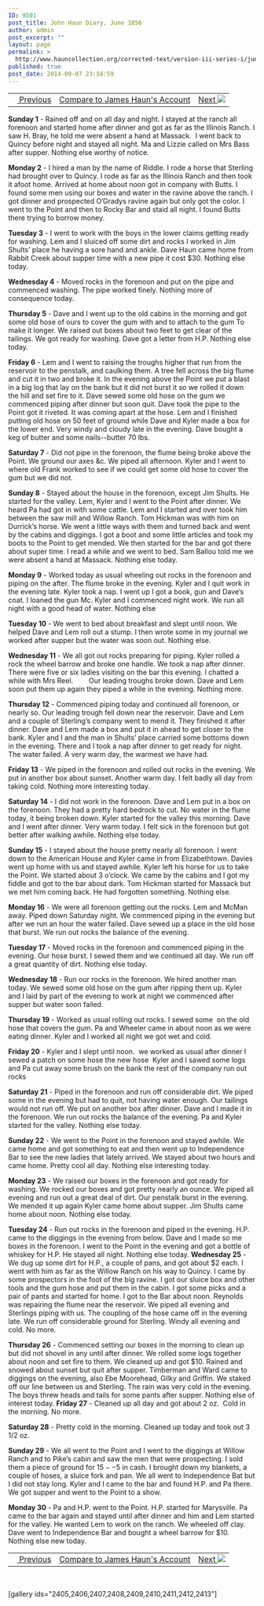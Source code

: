 ```yaml
---
ID: 9501
post_title: John Haun Diary, June 1856
author: admin
post_excerpt: ""
layout: page
permalink: >
  http://www.hauncollection.org/corrected-text/version-iii-series-i/june-1856-2/
published: true
post_date: 2014-09-07 23:58:59
---
```

<table style="width: 100%;">
<tbody>
<tr>
<td><a title="May 1856" href="http://www.hauncollection.org/version-3/version-iii-series-i/may-1856-2/"><img src="https://lh3.googleusercontent.com/-EFJpxxNiPNw/VqgtWBCZrMI/AAAAAAAAAFU/WfY4lPFWWkg/s800-Ic42/Soeb-Plain-Arrows-8-10px.png" alt="" width="10" height="10" /> Previous</a></td>
<td style="text-align: center;"><a title="James Haun June 1856" href="http://www.hauncollection.org/version-3/version-iii-series-i/june-1856/">Compare to James Haun's Account</a></td>
<td style="text-align: right;"><a title="July 1856" href="http://www.hauncollection.org/version-3/version-iii-series-i/july-1856-2/">Next <img src="https://lh3.googleusercontent.com/-67k0cYlpXHw/VqgtWKz1MXI/AAAAAAAAAFU/k9PW_Piyurk/s800-Ic42/Soeb-Plain-Arrows-5-10px.png" /></a></td>
</tr>
</tbody>
</table>
<strong>Sunday 1</strong> - Rained off and on all day and night. I stayed at the ranch all forenoon and started home after dinner and got as far as the Illinois Ranch. I saw H. Bray, he told me were absent a hand at Massack.  I went back to Quincy before night and stayed all night. Ma and Lizzie called on Mrs Bass after supper. Nothing else worthy of notice.

<strong>Monday 2</strong> - I hired a man by the name of Riddle. I rode a horse that Sterling had brought over to Quincy. I rode as far as the Illinois Ranch and then took it afoot home. Arrived at home about noon got in company with Butts. I found some men using our boxes and water in the ravine above the ranch. I got dinner and prospected O’Gradys ravine again but only got the color. I went to the Point and then to Rocky Bar and staid all night. I found Butts there trying to borrow money.

<strong>Tuesday 3</strong> - I went to work with the boys in the lower claims getting ready for washing. Lem and I sluiced off some dirt and rocks I worked in Jim Shults’ place he having a sore hand and ankle. Dave Haun came home from Rabbit Creek about supper time with a new pipe it cost $30. Nothing else today.

<strong>Wednesday 4</strong> - Moved rocks in the forenoon and put on the pipe and commenced washing. The pipe worked finely. Nothing more of consequence today.

<strong>Thursday 5</strong> - Dave and I went up to the old cabins in the morning and got some old hose of ours to cover the gum with and to attach to the gum To make it longer. We raised out boxes about two feet to get clear of the tailings. We got ready for washing. Dave got a letter from H.P. Nothing else today.

<strong>Friday 6</strong> - Lem and I went to raising the troughs higher that run from the reservoir to the penstalk, and caulking them. A tree fell across the big flume and cut it in two and broke it. In the evening above the Point we put a blast in a big log that lay on the bank but it did not burst it so we rolled it down the hill and set fire to it. Dave sewed some old hose on the gum we commenced piping after dinner but soon quit. Dave took the pipe to the Point got it riveted. It was coming apart at the hose. Lem and I finished putting old hose on 50 feet of ground while Dave and Kyler made a box for the lower end. Very windy and cloudy late in the evening. Dave bought a keg of butter and some nails--butter 70 lbs.

<strong>Saturday 7</strong> - Did not pipe in the forenoon, the flume being broke above the Point. We ground our axes &amp;c. We piped all afternoon. Kyler and I went to where old Frank worked to see if we could get some old hose to cover the gum but we did not.

<strong>Sunday 8</strong> - Stayed about the house in the forenoon, except Jim Shults. He started for the valley. Lem, Kyler and I went to the Point after dinner. We heard Pa had got in with some cattle. Lem and I started and over took him between the saw mill and Willow Ranch. Tom Hickman was with him on Durrick’s horse. We went a little ways with them and turned back and went by the cabins and diggings. I got a boot and some little articles and took my boots to the Point to get mended. We then started for the bar and got there about super time. I read a while and we went to bed. Sam Ballou told me we were absent a hand at Massack. Nothing else today.

<strong>Monday 9</strong> - Worked today as usual wheeling out rocks in the forenoon and piping on the after. The flume broke in the evening. Kyler and I quit work in the evening late. Kyler took a nap. I went up I got a book, gun and Dave’s coat. I loaned the gun Mc. Kyler and I commenced night work. We run all night with a good head of water. Nothing else

<strong>Tuesday 10</strong> - We went to bed about breakfast and slept until noon. We helped Dave and Lem roll out a stump. I then wrote some in my journal we worked after supper but the water was soon out. Nothing else.

<strong>Wednesday 11</strong> - We all got out rocks preparing for piping. Kyler rolled a rock the wheel barrow and broke one handle. We took a nap after dinner. There were five or six ladies visiting on the bar this evening. I chatted a while with Mrs Reel.
<span style="margin-left: 28px;">Our leading troughs broke down. Dave and Lem soon put them up again they piped a while in the evening. Nothing more.</span>

<strong>Thursday 12</strong> - Commenced piping today and continued all forenoon, or nearly so. Our leading trough fell down near the reservoir. Dave and Lem and a couple of Sterling’s company went to mend it. They finished it after dinner. Dave and Lem made a box and put it in ahead to get closer to the bank. Kyler and I and the man in Shults’ place carried some bottoms down in the evening. There and I took a nap after dinner to get ready for night. The water failed. A very warm day, the warmest we have had.

<strong>Friday 13</strong> - We piped in the forenoon and rolled out rocks in the evening. We put in another box about sunset. Another warm day. I felt badly all day from taking cold. Nothing more interesting today.

<strong>Saturday 14</strong> - I did not work in the forenoon. Dave and Lem put in a box on the forenoon. They had a pretty hard bedrock to cut. No water in the flume today, it being broken down. Kyler started for the valley this morning. Dave and I went after dinner. Very warm today. I felt sick in the forenoon but got better after walking awhile. Nothing else today.

<strong>Sunday 15</strong> - I stayed about the house pretty nearly all forenoon. I went down to the American House and Kyler came in from Elizabethtown. Davies went up home with us and stayed awhile. Kyler left his horse for us to take the Point. We started about 3 o’clock. We came by the cabins and I got my fiddle and got to the bar about dark. Tom Hickman started for Massack but we met him coming back. He had forgotten something. Nothing else.

<strong>Monday 16</strong> - We were all forenoon getting out the rocks. Lem and McMan away. Piped down Saturday night. We commenced piping in the evening but after we run an hour the water failed. Dave sewed up a place in the old hose that burst. We run out rocks the balance of the evening.

<strong>Tuesday 17</strong> - Moved rocks in the forenoon and commenced piping in the evening. Our hose burst. I sewed them and we continued all day. We run off a great quantity of dirt. Nothing else today.

<strong>Wednesday 18</strong> - Run our rocks in the forenoon. We hired another man today. We sewed some old hose on the gum after ripping them up. Kyler and I laid by part of the evening to work at night we commenced after supper but water soon failed.

<strong>Thursday 19</strong> - Worked as usual rolling out rocks. I sewed some  on the old hose that covers the gum. Pa and Wheeler came in about noon as we were eating dinner. Kyler and I worked all night we got wet and cold.

<strong>Friday 20</strong> - Kyler and I slept until noon.  we worked as usual after dinner I sewed a patch on some hose the new hose  Kyler and I sawed some logs and Pa cut away some brush on the bank the rest of the company run out rocks

<strong>Saturday 21</strong> - Piped in the forenoon and run off considerable dirt. We piped some in the evening but had to quit, not having water enough. Our tailings would not run off. We put on another box after dinner. Dave and I made it in the forenoon. We run out rocks the balance of the evening. Pa and Kyler started for the valley. Nothing else today.

<strong>Sunday 22</strong> - We went to the Point in the forenoon and stayed awhile. We came home and got something to eat and then went up to Independence Bar to see the new ladies that lately arrived. We stayed about two hours and came home. Pretty cool all day. Nothing else interesting today.

<strong>Monday 23</strong> - We raised our boxes in the forenoon and got ready for washing. We rocked our boxes and got pretty nearly an ounce. We piped all evening and run out a great deal of dirt. Our penstalk burst in the evening. We mended it up again Kyler came home about supper. Jim Shults came home about noon. Nothing else today.

<strong>Tuesday 24</strong> - Run out rocks in the forenoon and piped in the evening. H.P. came to the diggings in the evening from below. Dave and I made so me boxes in the forenoon. I went to the Point in the evening and got a bottle of whiskey for H.P. He stayed all night. Nothing else today.
<strong>
Wednesday 25</strong> - We dug up some dirt for H.P., a couple of pans, and got about $2 each. I went with him as far as the Willow Ranch on his way to Quincy. I came by some prospectors in the foot of the big ravine. I got our sluice box and other tools and the gum hose and put them in the cabin. I got some picks and a pair of pants and started for home. I got to the Bar about noon. Reynolds was repairing the flume near the reservoir. We piped all evening and Sterlings piping with us. The coupling of the hose came off in the evening late. We run off considerable ground for Sterling. Windy all evening and cold. No more.

<strong>Thursday 26</strong> - Commenced setting our boxes in the morning to clean up but did not shovel in any until after dinner. We rolled some logs together about noon and set fire to them. We cleaned up and got $10. Rained and snowed about sunset but quit after supper. Timberman and Ward came to diggings on the evening, also Ebe Moorehead, Gilky and Griffin. We staked off our line between us and Sterling. The rain was very cold in the evening. The boys threw heads and tails for some pants after supper. Nothing else of interest today.
<strong>
Friday 27</strong> - Cleaned up all day and got about 2 oz.  Cold in the morning. No more.

<strong>Saturday 28</strong> - Pretty cold in the morning. Cleaned up today and took out 3 1/2 oz.

<strong>Sunday 29</strong> - We all went to the Point and I went to the diggings at Willow Ranch and to Pike’s cabin and saw the men that were prospecting. I sold them a piece of ground for $15--$5 in cash. I brought down my blankets, a couple of hoses, a sluice fork and pan. We all went to Independence Bat but I did not stay long. Kyler and I came to the bar and found H.P. and Pa there. We got supper and went to the Point to a show.

<strong>Monday 30</strong> - Pa and H.P. went to the Point. H.P. started for Marysville. Pa came to the bar again and stayed until after dinner and him and Lem started for the valley. He wanted Lem to work on the ranch. We wheeled off clay. Dave went to Independence Bar and bought a wheel barrow for $10. Nothing else new today.
<table style="width: 100%;">
<tbody>
<tr>
<td><a title="May 1856" href="http://www.hauncollection.org/version-3/version-iii-series-i/may-1856-2/"><img src="https://lh3.googleusercontent.com/-EFJpxxNiPNw/VqgtWBCZrMI/AAAAAAAAAFU/WfY4lPFWWkg/s800-Ic42/Soeb-Plain-Arrows-8-10px.png" alt="" width="10" height="10" /> Previous</a></td>
<td style="text-align: center;"><a title="James Haun June 1856" href="http://www.hauncollection.org/version-3/version-iii-series-i/june-1856/">Compare to James Haun's Account</a></td>
<td style="text-align: right;"><a title="July 1856" href="http://www.hauncollection.org/version-3/version-iii-series-i/july-1856-2/">Next <img src="https://lh3.googleusercontent.com/-67k0cYlpXHw/VqgtWKz1MXI/AAAAAAAAAFU/k9PW_Piyurk/s800-Ic42/Soeb-Plain-Arrows-5-10px.png" /></a></td>
</tr>
</tbody>
</table>
&nbsp;

[gallery ids="2405,2406,2407,2408,2409,2410,2411,2412,2413"]